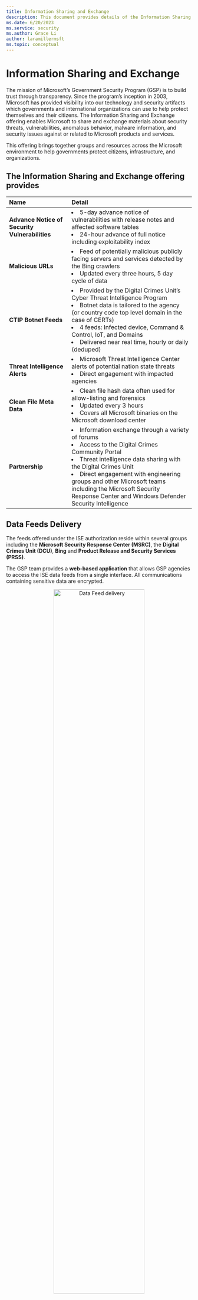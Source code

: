 ```yaml
---
title: Information Sharing and Exchange
description: This document provides details of the Information Sharing and Exchange offering that enables Microsoft to share and exchange materials related to Microsoft products and services.
ms.date: 6/20/2023
ms.service: security
ms.author: Grace Li
author: laramillermsft
ms.topic: conceptual
---
```


# Information Sharing and Exchange

The mission of Microsoft’s Government Security Program (GSP) is to build trust through transparency. Since the program’s inception in 2003, Microsoft has provided visibility into our technology and security artifacts which governments and international organizations can use to help protect themselves and their citizens. The Information Sharing and Exchange offering enables Microsoft to share and exchange materials about security threats, vulnerabilities, anomalous behavior, malware information, and security issues against or related to Microsoft products and services. 

This offering brings together groups and resources across the Microsoft environment to help governments protect citizens, infrastructure, and organizations.


## The Information Sharing and Exchange offering provides

<table>
<thead>
<tr>
<th style="text-align:left">Name</th>
<th style="text-align:left">Detail</th>
</tr>
</thead>
<tbody>
<tr>
<td style="text-align:left"><strong>Advance Notice of Security Vulnerabilities</strong></td>
<td style="text-align:left"><li> 5-day advance notice of vulnerabilities with release notes and affected software tables <li> 24-hour advance of full notice including exploitability index</td>
</tr>
<tr>
<td style="text-align:left"><strong>Malicious URLs</strong></td>
<td style="text-align:left"><li> Feed of potentially malicious publicly facing servers and services detected by the Bing crawlers <li> Updated every three hours, 5 day cycle of data</td>
</tr>
<tr>
<td style="text-align:left"><strong>CTIP Botnet Feeds</strong></td>
<td style="text-align:left"><li> Provided by the Digital Crimes Unit’s Cyber Threat Intelligence Program <li> Botnet data is tailored to the agency (or country code top level domain in the case of CERTs) <li> 4 feeds: Infected device, Command &amp; Control, IoT, and Domains <li> Delivered near real time, hourly or daily (deduped)</td>
</tr>
<tr>
<td style="text-align:left"><strong>Threat Intelligence Alerts</strong></td>
<td style="text-align:left"><li> Microsoft Threat Intelligence Center alerts of potential nation state threats <li> Direct engagement with impacted agencies</td>
</tr>
<tr>
<td style="text-align:left"><strong>Clean File Meta Data</strong></td>
<td style="text-align:left"><li> Clean file hash data often used for allow-listing and forensics <li> Updated every 3 hours <li> Covers all Microsoft binaries on the Microsoft download center</td>
</tr>
<tr>
<td style="text-align:left"><strong>Partnership</strong></td>
<td style="text-align:left"><li> Information exchange through a variety of forums <li> Access to the Digital Crimes Community Portal <li> Threat intelligence data sharing with the Digital Crimes Unit <li> Direct engagement with engineering groups and other Microsoft teams including the Microsoft Security Response Center and Windows Defender Security Intelligence</td>
</tr>
</tbody>
</table>


## Data Feeds Delivery
The feeds offered under the ISE authorization reside within several groups including the **Microsoft Security Response Center (MSRC)**, the **Digital Crimes Unit (DCU)**, **Bing** and **Product Release and Security Services (PRSS)**.

The GSP team provides a **web-based application** that allows GSP agencies to access the ISE data feeds from a single interface. All communications containing sensitive data are encrypted.
   
<center><img src="../media/security-gsp/DataFeedDelivery.jpg" width="70%" alt="Data Feed delivery" data-linktype="relative-path"/></center> 


## Data Use Descriptions
**Advanced Security Update Notification**  
  
The notice package lists all the CVEs (Common Vulnerabilities and Exposures) being addressed in the release. Each CVE contains a set of information including the Vulnerability Description (including metrics), Exploitability Index, and Affected Software.
<center><img src="../media/security-gsp/ContentforEachCVE.jpg" width="70%" alt="Content for each CVE" data-linktype="relative-path"/></center> 


**Bing Malicious URLs**  
  
The Bing Malicious URL feed contains publicly facing servers or services which have been identified as being potentially malicious. New files are uploaded every three hours; full data sets are generated in 5 days. Many agencies import the JSON files directly into their existing threat intelligence analysis tools. 
<center><img src="../media/security-gsp/BingMURL1.jpg" width="80%" alt="Geo map of IPs" data-linktype="relative-path"/></center> 
<br/>
<center><img src="../media/security-gsp/BingMURL2.jpg" width="80%" alt="Threat types" data-linktype="relative-path"/></center>     


**Clean File Meta Data (CFMD)**

The Clean File Meta Data (CFMD) feed contains cryptographic signatures (SHA256 hashes) for the files contained within Microsoft products. These are often used in forensic examinations of potentially compromised devices and for allow / disallow file execution in critical systems.
<center><img src="../media/security-gsp/CleanFileMetaData.jpg" width="80%" alt="Clean File Metadata" data-linktype="relative-path"/></center>     


**CTIP Botnet Feeds: Infected Data Feed**

The DCU provides compromised victim botnet data via the DCU ‘s CTIP threat intelligence service Infected device data feed, to enable network protection scenarios for CTIP subscribers, and to help facilitate remediation of the compromised systems with the goal of reducing the number of infected systems on the Internet. 
Other feeds include the Command and Control (C2), IoT and Domains lists that are often used to restrict traffic flow to know malware networks via firewalls and protective DNS.

<center><img src="../media/security-gsp/CTIP1.jpg" width="80%" alt="CTIP data" data-linktype="relative-path"/></center> 
<br/>
<center><img src="../media/security-gsp/CTIP2.jpg" width="80%" alt="CTIP data" data-linktype="relative-path"/></center>   


## Data Feeds Delivery
The feeds offered under the ISE authorization reside within several groups including the **Microsoft Security Response Center (MSRC)**, the **Digital Crimes Unit (DCU)**, **Bing** and **Product Release and Security Services (PRSS)**.

The GSP team provides a **web-based application** that allows GSP agencies to access the ISE data feeds from a single interface. All communications containing sensitive data are encrypted.
   
<center><img src="../media/security-gsp/DataFeedDelivery.jpg" width="70%" alt="Data Feed delivery" data-linktype="relative-path"/></center> 


## Data Use Descriptions

**Advanced Security Update Notification**
The notice package lists all the CVEs (Common Vulnerabilities and Exposures) being addressed in the release. Each CVE contains a set of information including the Vulnerability Description (including metrics), Exploitability Index, and Affected Software.
<center><img src="../media/security-gsp/ContentforEachCVE.jpg" width="70%" alt="Content for each CVE" data-linktype="relative-path"/></center> 

**Bing Malicious URLs**
The Bing Malicious URL feed contains publicly facing servers or services which have been identified as being potentially malicious. New files are uploaded every three hours; full data sets are generated in 5 days. Many agencies import the JSON files directly into their existing threat intelligence analysis tools. 
<center><img src="../media/security-gsp/BingMURL1.jpg" width="80%" alt="Geo map of IPs" data-linktype="relative-path"/></center> 
<br/>
<center><img src="../media/security-gsp/BingMURL2.jpg" width="80%" alt="Threat types" data-linktype="relative-path"/></center>     

**Clean File Meta Data (CFMD)**

The Clean File Meta Data (CFMD) feed contains cryptographic signatures (SHA256 hashes) for the files contained within Microsoft products. These are often used in forensic examinations of potentially compromised devices and for allow / disallow file execution in critical systems.
<center><img src="../media/security-gsp/CleanFileMetaData.jpg" width="80%" alt="Clean File Metadata" data-linktype="relative-path"/></center>     

**CTIP Botnet Feeds: Infected Data Feed**

The DCU provides compromised victim botnet data via the DCU ‘s CTIP threat intelligence service Infected device data feed, to enable network protection scenarios for CTIP subscribers, and to help facilitate remediation of the compromised systems with the goal of reducing the number of infected systems on the Internet. 
Other feeds include the Command and Control (C2), IoT and Domains lists that are often used to restrict traffic flow to know malware networks via firewalls and protective DNS.

<center><img src="../media/security-gsp/CTIP1.jpg" width="80%" alt="CTIP data 1" data-linktype="relative-path"/></center> 
<br/>
<center><img src="../media/security-gsp/CTIP2.jpg" width="80%" alt="CTIP data 2" data-linktype="relative-path"/></center>   


## Contact Us   

Contact your local Microsoft representative to learn more about the Government Security Program.   
